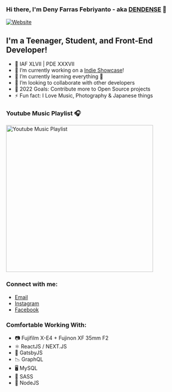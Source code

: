 ### Hi there, I'm Deny Farras Febriyanto - aka [DENDENSE][website] 👋

[![Website](https://img.shields.io/website?label=dendense.com&style=for-the-badge&url=https%3A%2F%2Fdendense.com)](https://dendense.com/)

## I'm a Teenager, Student, and Front-End Developer!

- 🏅 IAF XLVII | PDE XXXVII
- 🔭 I’m currently working on a [Indie Showcase][dendense]!
- 🌱 I’m currently learning everything 🤠
- 👯 I’m looking to collaborate with other developers
- 🥅 2022 Goals: Contribute more to Open Source projects
- ⚡ Fun fact: I Love Music, Photography & Japanese things

### Youtube Music Playlist 🎧

[<img src="https://i.ibb.co/qFNnX9B/github.png" alt="Youtube Music Playlist" width="400" />](https://www.youtube.com/playlist?list=PLV6oQHOzWjQZTG_vwJ2kwAEY8OPDbU8C8)

### Connect with me:

- [Email][email]
- [Instagram][instagram]
- [Facebook][facebook]

### Comfortable Working With:

- 📷 Fujifilm X-E4 + Fujinon XF 35mm F2
- ⚛️ ReactJS / NEXT.JS
- 🔰 GatsbyJS
- 📉 GraphQL
- 🖥️ MySQL
- 🎨 SASS
- 💎 NodeJS



[website]: https://dendense.com/
[instagram]: https://www.instagram.com/deny_desu/
[youtube]: https://www.youtube.com/playlist?list=PLV6oQHOzWjQZTG_vwJ2kwAEY8OPDbU8C8
[email]: mailto:denyfarras@gmail.com
[himitsu]: https://himitsupro.com/
[facebook]: https://fb.com/deniyanto123
[dendense]: https://github.com/dendense/indie-showcase
